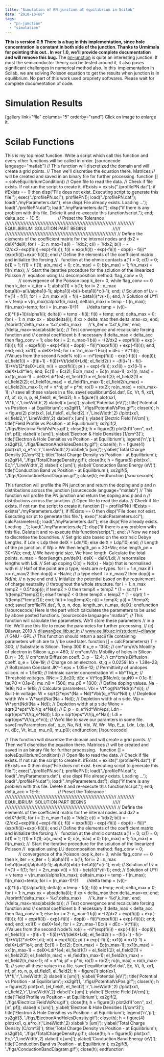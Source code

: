 ```yaml
---
title: "Simulation of PN junction at equilibrium in Scilab"
date: "2010-10-08"
tags: 
  - "pn-junction"
  - "simulation"
---
```


**This is version 0.5 There is a bug in this implementation, since hole concentration is constant in both side of the junction. Thanks to Urmimala for pointing this out.. In ver 1.0, we'll provide complete documentation and will remove this bug.** The [pn-junction](http://ecee.colorado.edu/~bart/book/book/chapter4/ch4_2.htm) is quite an interesting junction. If most the semiconductor theory can be tested around it, it also poses significant challenges in numerical method also. In this  implementation in Scilab, we are solving Poisson equation to get the results when junction is in equilibrium. No part of this work used propriety softwares. Please wait for complete documentation of code.

# Simulation Results

\[gallery link="file" columns="5" orderby="rand"\] Click on image to enlarge it.

# Scilab Functions

This is my top most function. Write a script which call this function and every other functions will be called in order. \[sourcecode language="matlab"\] // This function will discretized the domain and will create a grid points. // Then we'll discretise the equation there. Matrices // will be created and saved in an binary file for further processing. function \[\] = solveEquilibriumCondition() // Open file to read the data. // Check if file exists. If not run the script to create it. ifExists = exists("./profilePN.dat"); if ifExists == 0 then disp("File does not exist. Executing script to generate this file."); exec("./profilePN.sci"); profilePN(); load("./profilePN.dat"); load("./myParameters.dat"); else disp('File already exists. Loading ...'); load("./profilePN.dat"); load("./myParameters.dat"); disp("if there is any problem with this file. Delete it and re-execute this function/script."); end; delta\_acc = 1E-5;               // Preset the Tolerance //////////////////////////////////////////////////////////////////////// /////////// EQUILIBRIUM  SOLUTION PART BEGINS                      ///// //////////////////////////////////////////////////////////////////////// // Define the elements of the coefficient matrix for the internal nodes and dx2 = delX\*delX; for i = 2: n\_max-1 a(i) = 1/dx2; c(i) = 1/dx2; b(i) = -(2/dx2+exp(fi(i))+exp(-fi(i))); f(i) = exp(fi(i)) - exp(-fi(i)) - dop(i) - fi(i)\*(exp(fi(i))+exp(-fi(i))); end // Define the elements of the coefficient matrix and initialize the forcing //   function at the ohmic contacts a(1) = 0; c(1) = 0; b(1) = 1; f(1) = fi(1); a(n\_max) = 0; c(n\_max) = 0; b(n\_max) = 1; f(n\_max) = fi(n\_max); //  Start the iterative procedure for the solution of the linearized Poisson //  equation using LU decomposition method: flag\_conv = 0;                   // convergence of the Poisson loop k\_iter= 0; while flag\_conv == 0 then k\_iter = k\_iter + 1; alpha1(1) = b(1); for i= 2 : n\_max beta1(i)=a(i)/alpha1(i-1); alpha1(i)=b(i)-beta1(i)\*c(i-1); end; // Solution of Lv = f v(1) = f(1); for i = 2:n\_max v(i) = f(i) - beta1(i)\*v(i-1); end; // Solution of U\*fi = v temp = v(n\_max)/alpha1(n\_max); delta(n\_max) = temp - fi(n\_max); fi(n\_max)=temp; for i = (n\_max-1):-1:1       //delta temp = (v(i)-c(i)\*fi(i+1))/alpha1(i); delta(i) = temp - fi(i); fi(i) = temp; end; delta\_max = 0; for i = 1: n\_max xx = abs(delta(i)); if xx > delta\_max then delta\_max=xx; end; //sprintf('delta\_max = %d',delta\_max)      //'k\_iter = %d',k\_iter,' end; //delta\_max=max(abs(delta)); // Test convergence and recalculate forcing function and // central coefficient b if necessary if delta\_max < delta\_acc then flag\_conv = 1; else for i = 2: n\_max-1 b(i) = -(2/dx2 + exp(fi(i)) + exp(-fi(i))); f(i) = exp(fi(i)) - exp(-fi(i)) - dop(i) - fi(i)\*(exp(fi(i)) + exp(-fi(i))); end; end; end; xx1(1) = delX\*1e4; for i = 2:n\_max-1 Ec(i) = dEc - Vt\*fi(i);     //Values from the second Node% ro(i) = -ni\*(exp(fi(i)) - exp(-fi(i)) - dop(i)); el\_field1(i) = -(fi(i+1) - fi(i))\*Vt/(delX\*Ldi); el\_field2(i) = -(fi(i+1) - fi(i-1))\*Vt/(2\*delX\*Ldi); n(i) = exp(fi(i)); p(i) = exp(-fi(i)); xx1(i) = xx1(i-1) + delX\*Ldi\*1e4; end; Ec(1) = Ec(2); Ec(n\_max) = Ec(n\_max-1); xx1(n\_max) = xx1(n\_max-1) + delX\*Ldi\*1e4; el\_field1(1) = el\_field1(2); el\_field2(1) = el\_field2(2); el\_field1(n\_max) = el\_field1(n\_max-1); el\_field2(n\_max) = el\_field2(n\_max-1); nf = n\*ni; pf = p\*ni; ro(1) = ro(2); ro(n\_max) = ro(n\_max-1); // save all these values in a file. save('equilibriumSol.dat', Ec, Vt, fi, xx1, nf, pf, ro, n, p, el\_field1, el\_field2); h = figure(1) plot(xx1, Vt\*fi,'r','LineWidth',2) xlabel('x \[um\]'); ylabel('Potential \[eV\]'); title('Potential vs Position - at Equilibrium'); xs2gif(1, './figs/PotentialVsPos.gif'); close(h); h = figure(2) plot(xx1, \[el\_field1, el\_field2\],'r','LineWidth',2) //plot(xx1, el\_field2,'r','LineWidth',2) xlabel('x \[um\]'); ylabel('Electric Field \[V/cm\]'); title('Field Profile vs Position - at Equilibrium'); xs2gif(2, './figs/ElectricalFieldVsPos.gif'); close(h); h = figure(3) plot2d1("onn", xx1, \[nf, pf\]); xlabel('x \[um\]'); ylabel('Electron & Hole Densities \[1/cm^3\]'); title('Electron & Hole Densities vs Position - at Equilibrium'); legend('n','p'); xs2gif(3, './figs/ElectronAndHolesDensity.gif'); close(h); h = figure(4) plot(xx1, q\_e\*ro,'r','LineWidth',2) xlabel('x \[um\]'); ylabel('Total Charge Density \[C/cm^3\]'); title('Total Charge Density vs Position - at Equilibrium'); xs2gif(4, './figs/TotalChargeDensity.gif'); close(h); h = figure(5) plot(xx1, Ec,'r','LineWidth',2) xlabel('x \[um\]'); ylabel('Conduction Band Energy (eV)'); title('Conduction Band vs Position - at Equilibrium'); xs2gif(5, './figs/ConductionBandDiagram.gif'); close(h); endfunction \[/sourcecode\]

This function will profile the PN junction and return the doping and p and n distributions across the junction
\[sourcecode language="matlab"\]
// This function will profile the PN junction and return the doping and p and n
// distributions across the junction.
// Open file to read the data.
// Check if file exists. If not run the script to create it.
function \[\] = profilePN()
  ifExists = exists("./myParameters.dat");
  if ifExists == 0 then
    disp("File does not exist. Executing script to generate this file.");
    exec("./calcParameters.sci");
    calcParameters();
    load("./myParameters.dat");
   else
    disp('File already exists. Loading ...');
    load("./myParameters.dat");
    disp("if there is any problem with this file. Delete it and re-execute this function/script.");
  end;
  // Now we need to discretise the boundries.
  // Set grid size based on the extrinsic Debye Lengths.
  if Ldn < Ldp then
    delX = Ldn/10;
  else
    delX = Ldp/10;
  end;
  // Length of the pn junction.
  if Wp > Wn then
    length\_pn = 30\*Wn;
  else
    length\_pn = 30\*Wp;
  end;
  // We have grid size, We have length. Calculate the total points.
  n\_max = floor(length\_pn/delX);
  delX = delX/Ldi; // renormalize lengths with Ldi.
  // Set up doping C(x) = Nd(x) - Na(x) that is normalised with ni
  // Half of the point are p type, rests are n-types.
  for i = 1:n\_max
    if i <= n\_max/2 then
      dop(i) = -Na/ni; // p type
    elseif i > n\_max/2 then
      dop(i) = Nd/ni; // n type
    end
  end
  // Initialize the potential based on the requirement of charge neutrality
  // throughout the whole structure.
  for i = 1: n\_max
    tempZ = 0.5\*dop(i);
    if tempZ > 0 then
      tempX = tempZ \* (1 + sqrt(1 + 1/(tempZ\*tempZ)));
    elseif tempZ < 0 then
      tempX = tempZ \* (1 - sqrt( 1 + 1/(tempZ\*tempZ)));
    end;
    fi(i) = log(tempX);
    n(i) = tempX;
    p(i) = 1/tempX;
  end;
  save('profilePN.dat', fi, p, n, dop, length\_pn, n\_max, delX);
endfunction
\[/sourcecode\]
 Here is the part which calculates the parameters to be used by above posted functions. \[sourcecode language="matlab"\]
// This function will calculate the parameters. We'll store these parameters
// in a file. We'll use this file to reuse the parametes for further processing.
// (c) Dilawar, 2010
// dilawar@ee.iitb.ac.in
// www.ee.iitb.ac.in/student/~dilawar
// GNU - GPL
// This function should return a ascii file containing parameters which are to
// be used later.
function \[\] = calcParameters()
T = 300;           // Substrate is Silicon. Temp 300 K
u\_e = 1350;        // cm\*cm/V/s Mobility of electron in Silicon
u\_p = 480;         // cm\*cm/V/s  Mobility of holes in Silicon
D\_n = 35;          // cm\*cm/s   Diffusion coeff.
D\_p = 12.4;        // cm\*cm/s  Diffusion coeff.
q\_e = 1.6e-19;     // Charge on an electron.
kt\_q = 0.0259;
kb = 1.38e-23;     // Boltzmann Constant JK^-1
eps = 1.05e-12;    // Permittivity of undopes silicon.
ni = 1.5e10;       // Intrinsic carrier concentration
Vt = kb\*T/q\_e;     // Threshold voltages.
RNc = 2.8e20;
dEc = Vt\*log(RNc/ni);
tauN0 = 0.1e-6;
tauP0 = 0.1e-6;
mu\_n0 = 1500;
mu\_p0 = 1000;
// Define doping values.
Na = 1e16;
Nd = 1e18;
// Calculate parameters.
Vbi = Vt\*log(Na\*Nd/(ni\*ni));                // Built-in voltage.
W = sqrt(2\*eps\*(Na + Nd)\*Vbi/(q\_e\*Na\*Nd) ); // Depletion width
Wn = W\*sqrt(Na/(Na + Nd));                  // Depletion width at n side.
Wp = W\*sqrt(Nd/(Na + Nd));                  // Depletion width at p side
Wone = sqrt(2\*eps\*Vbi/(q\_e\*Na));            //
E\_p = q\_e\*Nd\*Wn/eps;
Ldn = sqrt(eps\*Vt/(q\_e\*Nd));
Ldp = sqrt(eps\*Vt/(q\_e\*Na));
Ldi = sqrt(eps\*Vt/(q\_e\*ni));
// We'd like to save our paramters in some file.
save('myParameters.dat', q\_e, Na, Nd, Vbi, W, Wn, Wp, E\_p, Ldn, Ldp, Ldi, ni, dEc, Vt, kt\_q, mu\_n0, mu\_p0);
endfunction;
\[/sourcecode\]

// This function will discretize the domain and will create a grid points.  // Then we'll discretise the equation there. Matrices  // will be created and saved in an binary file for further processing.    function \[\] = solveEquilibriumCondition()  // Open file to read the data.  // Check if file exists. If not run the script to create it.  ifExists = exists("./profilePN.dat");  if ifExists == 0 then  disp("File does not exist. Executing script to generate this file.");  exec("./profilePN.sci");  profilePN();  load("./profilePN.dat");  load("./myParameters.dat");  else  disp('File already exists. Loading ...');  load("./profilePN.dat");  load("./myParameters.dat");  disp("if there is any problem with this file. Delete it and re-execute this function/script.");  end;  delta\_acc = 1E-5;               // Preset the Tolerance  ////////////////////////////////////////////////////////////////////////  /////////// EQUILIBRIUM  SOLUTION PART BEGINS                      /////  ////////////////////////////////////////////////////////////////////////  // Define the elements of the coefficient matrix for the internal nodes and  dx2 = delX\*delX;  for i = 2: n\_max-1  a(i) = 1/dx2;  c(i) = 1/dx2;  b(i) = -(2/dx2+exp(fi(i))+exp(-fi(i)));  f(i) = exp(fi(i)) - exp(-fi(i)) - dop(i) - fi(i)\*(exp(fi(i))+exp(-fi(i)));  end  // Define the elements of the coefficient matrix and initialize the forcing  //   function at the ohmic contacts  a(1) = 0;  c(1) = 0;  b(1) = 1;  f(1) = fi(1);  a(n\_max) = 0;  c(n\_max) = 0;  b(n\_max) = 1;  f(n\_max) = fi(n\_max);  //  Start the iterative procedure for the solution of the linearized Poisson  //  equation using LU decomposition method:  flag\_conv = 0;                   // convergence of the Poisson loop  k\_iter= 0;  while flag\_conv == 0 then  k\_iter = k\_iter + 1;  alpha1(1) = b(1);  for i= 2 : n\_max  beta1(i)=a(i)/alpha1(i-1);  alpha1(i)=b(i)-beta1(i)\*c(i-1);  end;  // Solution of Lv = f  v(1) = f(1);  for i = 2:n\_max  v(i) = f(i) - beta1(i)\*v(i-1);  end;  // Solution of U\*fi = v  temp = v(n\_max)/alpha1(n\_max);  delta(n\_max) = temp - fi(n\_max);  fi(n\_max)=temp;  for i = (n\_max-1):-1:1       //delta  temp = (v(i)-c(i)\*fi(i+1))/alpha1(i);  delta(i) = temp - fi(i);  fi(i) = temp;  end;  delta\_max = 0;  for i = 1: n\_max  xx = abs(delta(i));  if xx > delta\_max then  delta\_max=xx;  end;  //sprintf('delta\_max = %d',delta\_max)      //'k\_iter = %d',k\_iter,'  end;  //delta\_max=max(abs(delta));  // Test convergence and recalculate forcing function and  // central coefficient b if necessary  if delta\_max < delta\_acc then  flag\_conv = 1;  else  for i = 2: n\_max-1  b(i) = -(2/dx2 + exp(fi(i)) + exp(-fi(i)));  f(i) = exp(fi(i)) - exp(-fi(i)) - dop(i) - fi(i)\*(exp(fi(i)) + exp(-fi(i)));  end;  end;  end;  xx1(1) = delX\*1e4;  for i = 2:n\_max-1  Ec(i) = dEc - Vt\*fi(i);     //Values from the second Node%  ro(i) = -ni\*(exp(fi(i)) - exp(-fi(i)) - dop(i));  el\_field1(i) = -(fi(i+1) - fi(i))\*Vt/(delX\*Ldi);  el\_field2(i) = -(fi(i+1) - fi(i-1))\*Vt/(2\*delX\*Ldi);  n(i) = exp(fi(i));  p(i) = exp(-fi(i));  xx1(i) = xx1(i-1) + delX\*Ldi\*1e4;  end;  Ec(1) = Ec(2);  Ec(n\_max) = Ec(n\_max-1);  xx1(n\_max) = xx1(n\_max-1) + delX\*Ldi\*1e4;  el\_field1(1) = el\_field1(2);  el\_field2(1) = el\_field2(2);  el\_field1(n\_max) = el\_field1(n\_max-1);  el\_field2(n\_max) = el\_field2(n\_max-1);  nf = n\*ni;  pf = p\*ni;  ro(1) = ro(2);  ro(n\_max) = ro(n\_max-1);  // save all these values in a file.  save('equilibriumSol.dat', Ec, Vt, fi, xx1, nf, pf, ro, n, p, el\_field1, el\_field2);  h = figure(1)  plot(xx1, Vt\*fi,'r','LineWidth',2)  xlabel('x \[um\]');  ylabel('Potential \[eV\]');  title('Potential vs Position - at Equilibrium');  xs2gif(1, './figs/PotentialVsPos.gif');  close(h);  h = figure(2)  plot(xx1, \[el\_field1, el\_field2\],'r','LineWidth',2)  //plot(xx1, el\_field2,'r','LineWidth',2)  xlabel('x \[um\]');  ylabel('Electric Field \[V/cm\]');  title('Field Profile vs Position - at Equilibrium');  xs2gif(2, './figs/ElectricalFieldVsPos.gif');  close(h);  h = figure(3)  plot2d1("onn", xx1, \[nf, pf\]);  xlabel('x \[um\]');  ylabel('Electron & Hole Densities \[1/cm^3\]');  title('Electron & Hole Densities vs Position - at Equilibrium');  legend('n','p');  xs2gif(3, './figs/ElectronAndHolesDensity.gif');  close(h);  h = figure(4)  plot(xx1, q\_e\*ro,'r','LineWidth',2)  xlabel('x \[um\]');  ylabel('Total Charge Density \[C/cm^3\]');  title('Total Charge Density vs Position - at Equilibrium');  xs2gif(4, './figs/TotalChargeDensity.gif');  close(h);  h = figure(5)  plot(xx1, Ec,'r','LineWidth',2)  xlabel('x \[um\]');  ylabel('Conduction Band Energy (eV)');  title('Conduction Band vs Position - at Equilibrium');  xs2gif(5, './figs/ConductionBandDiagram.gif');  close(h);  endfunction
